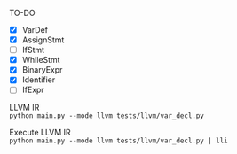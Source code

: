 TO-DO

- [x] VarDef
- [x] AssignStmt
- [ ] IfStmt
- [x] WhileStmt
- [x] BinaryExpr
- [x] Identifier
- [ ] IfExpr

LLVM IR <br/>
`python main.py --mode llvm tests/llvm/var_decl.py`

Execute LLVM IR <br/>
`python main.py --mode llvm tests/llvm/var_decl.py | lli`
